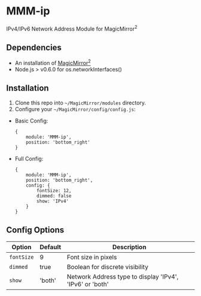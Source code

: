 # MMM-ip
IPv4/IPv6 Network Address Module for MagicMirror<sup>2</sup>

## Dependencies
  * An installation of [MagicMirror<sup>2</sup>](https://github.com/MichMich/MagicMirror)
  * Node.js > v0.6.0 for os.networkInterfaces()

## Installation
 1. Clone this repo into `~/MagicMirror/modules` directory.
 2. Configure your `~/MagicMirror/config/config.js`:

  * Basic Config:

    ```
    {
        module: 'MMM-ip',
        position: 'bottom_right'
    }
    ```
  * Full Config:

    ```
    {
        module: 'MMM-ip',
        position: 'bottom_right',
        config: {
            fontSize: 12,
            dimmed: false
            show: 'IPv4'
        }
    }
    ```

## Config Options
| **Option** | **Default** | **Description** |
| --- | --- | --- |
| `fontSize` | 9 | Font size in pixels |
| `dimmed` | true | Boolean for discrete visibility |
| `show` | 'both' | Network Address type to display 'IPv4', 'IPv6' or 'both' |
